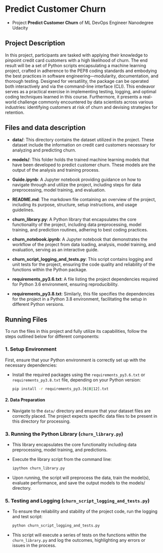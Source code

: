 # Predict Customer Churn

- Project **Predict Customer Churn** of ML DevOps Engineer Nanodegree Udacity

## Project Description

In this project, participants are tasked with applying their knowledge to pinpoint credit card customers with a high likelihood of churn. The end result will be a set of Python scripts encapsulating a machine learning project, crafted in adherence to the PEP8 coding standards and embodying the best practices in software engineering—modularity, documentation, and thorough testing. Designed for versatility, the package can be operated both interactively and via the command-line interface (CLI). This endeavor serves as a practical exercise in implementing testing, logging, and optimal coding techniques learned in this course. Furthermore, it presents a real-world challenge commonly encountered by data scientists across various industries: identifying customers at risk of churn and devising strategies for retention.

## Files and data description

- **data/**: This directory contains the dataset utilized in the project. These dataset include the information on credit card customers necessary for analyzing and predicting churn.

- **models/**: This folder holds the trained machine learning models that have been developed to predict customer churn. These models are the output of the analysis and training process.

- **Guide.ipynb**: A Jupyter notebook providing guidance on how to navigate through and utilize the project, including steps for data preprocessing, model training, and evaluation.

- **README.md**: The markdown file containing an overview of the project, including its purpose, structure, setup instructions, and usage guidelines.

- **churn_library.py**: A Python library that encapsulates the core functionality of the project, including data preprocessing, model training, and prediction routines, adhering to best coding practices.

- **churn_notebook.ipynb**: A Jupyter notebook that demonstrates the workflow of the project from data loading, analysis, model training, and evaluation, serving as an interactive guide.

- **churn_script_logging_and_tests.py**: This script contains logging and unit tests for the project, ensuring the code quality and reliability of the functions within the Python package.

- **requirements_py3.6.txt**: A file listing the project dependencies required for Python 3.6 environment, ensuring reproducibility.

- **requirements_py3.8.txt**: Similarly, this file specifies the dependencies for the project in a Python 3.8 environment, facilitating the setup in different Python versions.

## Running Files

To run the files in this project and fully utilize its capabilities, follow the steps outlined below for different components:

### 1. Setup Environment

First, ensure that your Python environment is correctly set up with the necessary dependencies:

- Install the required packages using the `requirements_py3.6.txt` or `requirements_py3.8.txt` file, depending on your Python version:

  ```bash
  pip install -r requirements_py3.[6|8|12].txt
  ```

#### 2. Data Preparation

- Navigate to the `data/` directory and ensure that your dataset files are correctly placed. The project expects specific data files to be present in this directory for processing.

### 3. Running the Python Library (`churn_library.py`)

- This library encapsulates the core functionality including data preprocessing, model training, and predictions.
- Execute the library script from the command line:

  ```bash
  ipython churn_library.py
  ```

- Upon running, the script will preprocess the data, train the model(s), evaluate performance, and save the output models to the models/ directory.

### 5. Testing and Logging (`churn_script_logging_and_tests.py`)

- To ensure the reliability and stability of the project code, run the logging and test script:

  ```bash
  python churn_script_logging_and_tests.py
  ```

- This script will execute a series of tests on the functions within the `churn_library.py` and log the outcomes, highlighting any errors or issues in the process.
